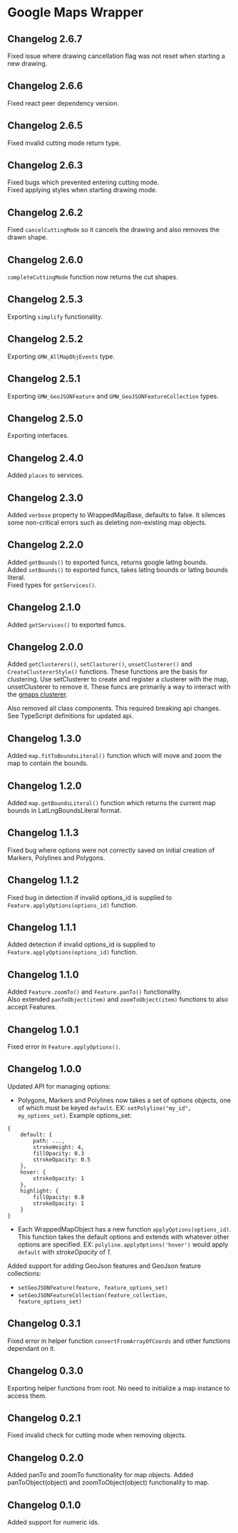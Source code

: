 # Google Maps Wrapper

## Changelog 2.6.7

Fixed issue where drawing cancellation flag was not reset when starting a new drawing.

## Changelog 2.6.6

Fixed react peer dependency version.

## Changelog 2.6.5

Fixed invalid cutting mode return type.

## Changelog 2.6.3

Fixed bugs which prevented entering cutting mode.  
Fixed applying styles when starting drawing mode.

## Changelog 2.6.2

Fixed `cancelCuttingMode` so it cancels the drawing and also removes the drawn shape.

## Changelog 2.6.0

`completeCuttingMode` function now returns the cut shapes.

## Changelog 2.5.3

Exporting `simplify` functionality.

## Changelog 2.5.2

Exporting `GMW_AllMapObjEvents` type.

## Changelog 2.5.1

Exporting `GMW_GeoJSONFeature` and `GMW_GeoJSONFeatureCollection` types.

## Changelog 2.5.0

Exporting interfaces.

## Changelog 2.4.0

Added `places` to services.

## Changelog 2.3.0

Added `verbose` property to WrappedMapBase, defaults to false. It silences some non-critical errors such as deleting non-existing map objects.

## Changelog 2.2.0

Added `getBounds()` to exported funcs, returns google latlng bounds.  
Added `setBounds()` to exported funcs, takes latlng bounds or latlng bounds literal.  
Fixed types for `getServices()`.

## Changelog 2.1.0

Added `getServices()` to exported funcs.

## Changelog 2.0.0

Added `getClusterers()`, `setClasturer()`, `unsetClusterer()` and `CreateClustererStyle()` functions. These functions are the basis for clustering. Use setClusterer to create and register a clusterer with the map, unsetClusterer to remove it. These funcs are primarily a way to interact with the [gmaps clusterer](https://github.com/googlemaps/v3-utility-library/tree/master/packages/markerclustererplus).

Also removed all class components. This required breaking api changes. See TypeScript definitions for updated api.

## Changelog 1.3.0

Added `map.fitToBoundsLiteral()` function which will move and zoom the map to contain the bounds.

## Changelog 1.2.0

Added `map.getBoundsLiteral()` function which returns the current map bounds in LatLngBoundsLiteral format.

## Changelog 1.1.3

Fixed bug where options were not correctly saved on initial creation of Markers, Polylines and Polygons.

## Changelog 1.1.2

Fixed bug in detection if invalid options_id is supplied to `Feature.applyOptions(options_id)` function.

## Changelog 1.1.1

Added detection if invalid options_id is supplied to `Feature.applyOptions(options_id)` function.

## Changelog 1.1.0

Added `Feature.zoomTo()` and `Feature.panTo()` functionality.  
Also extended `panToObject(item)` and `zoomToObject(item)` functions to also accept Features.

## Changelog 1.0.1

Fixed error in `Feature.applyOptions()`.

## Changelog 1.0.0

Updated API for managing options:

- Polygons, Markers and Polylines now takes a set of options objects, one of which must be keyed `default`. EX: `setPolyline("my_id", my_options_set)`. Example options_set:

```
{
    default: {
        path: ...,
        strokeWeight: 4,
        fillOpacity: 0.3
        strokeOpacity: 0.5
    },
    hover: {
        strokeOpacity: 1
    },
    highlight: {
        fillOpacity: 0.8
        strokeOpacity: 1
    }
}
```

- Each WrappedMapObject has a new function `applyOptions(options_id)`. This function takes the default options and extends with whatever other options are specified. EX: `polyline.applyOptions('hover')` would apply `default` with _strokeOpacity_ of _1_.

Added support for adding GeoJson features and GeoJson feature collections:

- `setGeoJSONFeature(feature, feature_options_set)`
- `setGeoJSONFeatureCollection(feature_collection, feature_options_set)`

## Changelog 0.3.1

Fixed error in helper function `convertFromArrayOfCoords` and other functions dependant on it.

## Changelog 0.3.0

Exporting helper functions from root. No need to initialize a map instance to access them.

## Changelog 0.2.1

Fixed invalid check for cutting mode when removing objects.

## Changelog 0.2.0

Added panTo and zoomTo functionality for map objects.
Added panToObject(object) and zoomToObject(object) functionality to map.

## Changelog 0.1.0

Added support for numeric ids.
